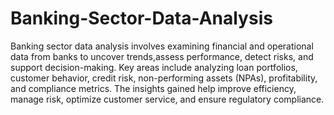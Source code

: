 # Banking-Sector-Data-Analysis
Banking sector data analysis involves examining financial and operational data from banks to uncover trends,assess performance, detect risks, and support decision-making. Key areas include analyzing loan portfolios, customer behavior, credit risk, non-performing assets (NPAs), profitability, and compliance metrics. The insights gained help improve efficiency, manage risk, optimize customer service, and ensure regulatory compliance.





